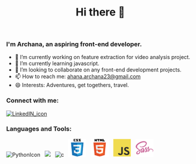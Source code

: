 

<!--
**Archanaayadav/Archanaayadav** is a ✨ _special_ ✨ repository because its `README.md` (this file) appears on your GitHub profile.

Here are some ideas to get you started:

- 🔭 I’m currently working on ...
- 🌱 I’m currently learning ...
- 👯 I’m looking to collaborate on ...
- 🤔 I’m looking for help with ...
- 💬 Ask me about ...
- 📫 How to reach me: ...
- 😄 Pronouns: ...
- ⚡ Fun fact: ...
-->
 ###
<h1 align="center"> Hi there 👋</h1>

&nbsp;

### I'm **Archana**, an aspiring front-end developer.


- 🔭 I’m currently working on feature extraction for video analysis project.
- 🌱 I’m currently learning javascript.
- 👯 I’m looking to collaborate on any front-end development projects.
- 📫 How to reach me: ahana.archana23@gmail.com
- 😄 Interests: Adventures, get togethers, travel.


### Connect with me:
[![LinkedIN_icon](https://img.icons8.com/bubbles/48/000000/linkedin.png)](https://www.linkedin.com/in/archana-yadav23/)


### Languages and Tools:

![PythonIcon](https://img.icons8.com/color/48/000000/python.png) &nbsp; <img src="https://www.r-project.org/Rlogo.png" height="48"> &nbsp; <img src="https://upload.wikimedia.org/wikipedia/commons/thumb/1/18/C_Programming_Language.svg/1200px-C_Programming_Language.svg.png" alt="c" width="48" height="48"/> &nbsp; <img src="https://raw.githubusercontent.com/devicons/devicon/master/icons/css3/css3-original-wordmark.svg" alt="css3" width="48" height="48"/> &nbsp; <img src="https://raw.githubusercontent.com/devicons/devicon/master/icons/html5/html5-original-wordmark.svg" alt="html5" width="48" height="48"/> &nbsp; <img src="https://raw.githubusercontent.com/devicons/devicon/master/icons/javascript/javascript-original.svg" alt="javascript" width="48" height="48"/> &nbsp; <img src="https://raw.githubusercontent.com/devicons/devicon/master/icons/sass/sass-original.svg" alt="sass" width="48" height="48"/>

